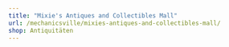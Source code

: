 ```yaml
---
title: "Mixie's Antiques and Collectibles Mall"
url: /mechanicsville/mixies-antiques-and-collectibles-mall/
shop: Antiquitäten
---
```

